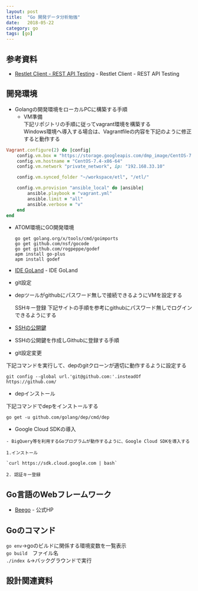 ```yaml
---
layout: post
title:  "Go 開発データ分析勉強"
date:   2018-05-22
category: go
tags: [go]
---
```


## 参考資料

 - [Restlet Client - REST API Testing](https://chrome.google.com/webstore/detail/restlet-client-rest-api-t/aejoelaoggembcahagimdiliamlcdmfm)  - Restlet Client - REST API Testing

## 開発環境

- Golangの開発環境をローカルPCに構築する手順  
    - VM準備  
      下記リポジトリの手順に従ってvagrant環境を構築する  
      Windows環境へ導入する場合は、Vagrantfileの内容を下記のように修正すると動作する

~~~ruby
Vagrant.configure(2) do |config|
    config.vm.box = "https://storage.googleapis.com/dmp_image/CentOS-7.4-x86_64.box"
    config.vm.hostname = "CentOS-7.4-x86-64"
    config.vm.network "private_network", ip: "192.168.33.10"

    config.vm.synced_folder "~/workspace/etl", "/etl/"

    config.vm.provision "ansible_local" do |ansible|
        ansible.playbook = "vagrant.yml"
        ansible.limit = "all"
        ansible.verbose = "v"
    end
end

~~~

- ATOM環境にGO開発環境

  `go get golang.org/x/tools/cmd/goimports`  
  `go get github.com/nsf/gocode`  
  `go get github.com/rogpeppe/godef`  
  `apm install go-plus`  
  `apm install godef`  
  
- [IDE GoLand](https://juejin.im/post/5bc53f29f265da0ab22857dc)  - IDE GoLand

- git設定

- depツールがgithubにパスワード無しで接続できるようにVMを設定する

  SSHキー登録
下記サイトの手順を参考にgithubにパスワード無しでログインできるようにする

 - [SSHの公開鍵](http://monsat.hatenablog.com/entry/generating-ssh-keys-for-github)  

 - SSHの公開鍵を作成しGithubに登録する手順

 - git設定変更

下記コマンドを実行して、depのgitクローンが適切に動作するように設定する

`git config --global url.'git@github.com:'.insteadOf https://github.com/`

-  depインストール

下記コマンドでdepをインストールする

`go get -u github.com/golang/dep/cmd/dep`

- Google Cloud SDKの導入

~~~
- BigQuery等を利用するGoプログラムが動作するように、Google Cloud SDKを導入する

1.インストール

`curl https://sdk.cloud.google.com | bash`

2. 認証キー登録

~~~

## Go言語のWebフレームワーク

- [Beego](https://beego.me/) - 公式HP

## Goのコマンド

  `go env`→goのビルドに関係する環境変数を一覧表示  
  `go build`　ファイル名  
  `./index &`→バックグラウンドで実行  

## 設計関連資料
